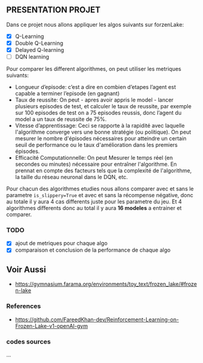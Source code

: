 ## PRESENTATION PROJET

Dans ce projet nous allons appliquer les algos suivants sur forzenLake:

- [x] Q-Learning
- [x] Double Q-Learning
- [x] Delayed Q-learning
- [ ] DQN learning

Pour comparer les different algorithmes, on peut utiliser les metriques suivants:

- Longueur d’episode: c’est a dire en combien d’etapes l’agent est capable a terminer l’episode (en gagnant)
- Taux de reussite: On peut - apres avoir appris le model - lancer plusieurs episodes de test, et calculer le taux de reussite, par exemple sur 100 episodes de test on a 75 episodes reussis, donc l’agent du model a un taux de reussite de 75%.
- Vitesse d’apprentissage: Ceci se rapporte à la rapidité avec laquelle l'algorithme converge vers une bonne stratégie (ou politique). On peut mesurer le nombre d'épisodes nécessaires pour atteindre un certain seuil de performance ou le taux d'amélioration dans les premiers épisodes.
- Efficacité Computationnelle: On peut Mesurer le temps réel (en secondes ou minutes) nécessaire pour entraîner l'algorithme. En prennat en compte des facteurs tels que la complexité de l'algorithme, la taille du réseau neuronal dans le DQN, etc.

Pour chacun des algorithmes etudies nous allons comparer avec et sans le parametre `is_slippery=True` et avec et sans la récompense négative, donc au totale il y aura 4 cas differents juste pour les parametre du jeu. Et 4 algorithmes differents donc au total il y aura **16 modeles** a entrainer et comparer.

### TODO

- [x] ajout de metriques pour chaque algo
- [x] comparaison et conclusion de la performance de chaque algo

## Voir Aussi

- https://gymnasium.farama.org/environments/toy_text/frozen_lake/#frozen-lake

### References

- https://github.com/FareedKhan-dev/Reinforcement-Learning-on-Frozen-Lake-v1-openAI-gym

### codes sources

...

